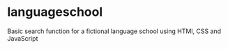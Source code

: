 # languageschool
Basic search function for a fictional language school using HTMl, CSS and JavaScript
